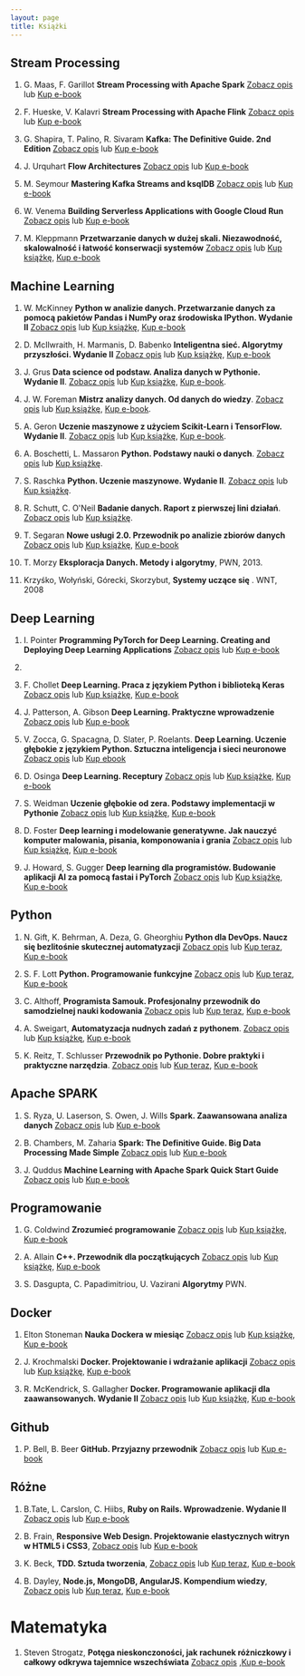 ```yaml
---
layout: page
title: Książki
---
```



## Stream Processing

1. G. Maas, F. Garillot __Stream Processing with Apache Spark__ [Zobacz opis](http://helion.pl/view/111546/e_11pp.html) lub [Kup e-book](http://helion.pl/add111546~e_11pp_ebook)

2. F. Hueske, V. Kalavri __Stream Processing with Apache Flink__ [Zobacz opis](http://helion.pl/view/111546/e_13f8.html) lub [Kup e-book](http://helion.pl/add111546~e_13f8_ebook)

3. G. Shapira, T. Palino, R. Sivaram __Kafka: The Definitive Guide. 2nd Edition__ [Zobacz opis](http://helion.pl/view/111546/e_270p.html) lub [Kup e-book](http://helion.pl/add111546~e_270p_ebook)

4. J. Urquhart __Flow Architectures__ [Zobacz opis](http://helion.pl/view/111546/e_1wsi.html) lub [Kup e-book](http://helion.pl/add111546~e_1wsi_ebook)

5. M. Seymour __Mastering Kafka Streams and ksqlDB__ [Zobacz opis](http://helion.pl/view/111546/e_1y16.html) lub [Kup e-book](http://helion.pl/add111546~e_1y16_ebook)

6. W. Venema __Building Serverless Applications with Google Cloud Run__ [Zobacz opis](http://helion.pl/view/111546/e_1w3o.html) lub [Kup e-book](http://helion.pl/add111546~e_1w3o_ebook)

7. M. Kleppmann __Przetwarzanie danych w dużej skali. Niezawodność, skalowalność i łatwość konserwacji systemów__ [Zobacz opis](http://helion.pl/view/111546/przdan.html) lub [Kup książkę](http://helion.pl/add111546~przdan), [Kup e-book](http://helion.pl/add111546~przdan_ebook)

## Machine Learning

1. W. McKinney __Python w analizie danych. Przetwarzanie danych za pomocą pakietów Pandas i NumPy oraz środowiska IPython. Wydanie II__ [Zobacz opis](http://helion.pl/view/111546/pytand.html) lub [Kup książkę](http://helion.pl/add111546~pytand), [Kup e-book](http://helion.pl/add111546~pytand_ebook)

2. D. McIlwraith, H. Marmanis, D. Babenko __Inteligentna sieć. Algorytmy przyszłości. Wydanie II__ [Zobacz opis](http://helion.pl/view/111546/intsi2.html) lub [Kup książkę](http://helion.pl/add111546~intsi2), [Kup e-book](http://helion.pl/add111546~intsi2_ebook)

3. J. Grus __Data science od podstaw. Analiza danych w Pythonie. Wydanie II__. [Zobacz opis](http://helion.pl/view/111546/dascp2.html) lub [Kup książkę](http://helion.pl/add111546~dascp2), [Kup e-book](http://helion.pl/add111546~dascp2_ebook).

4. J. W. Foreman __Mistrz analizy danych. Od danych do wiedzy__. [Zobacz opis](http://helion.pl/view/111546/mianda.html) lub [Kup książkę](http://helion.pl/add111546~mianda), [Kup e-book](http://helion.pl/add111546~mianda_ebook).

5. A. Geron __Uczenie maszynowe z użyciem Scikit-Learn i TensorFlow. Wydanie II__. [Zobacz opis](http://helion.pl/view/111546/uczem2.html) lub [Kup książkę](http://helion.pl/add111546~uczem2), [Kup e-book](http://helion.pl/add111546~uczem2_ebook).

6. A. Boschetti, L. Massaron __Python. Podstawy nauki o danych__. [Zobacz opis](http://helion.pl/view/111546/pypod2.html) lub [Kup książkę](http://helion.pl/add111546~pypod2).

7. S. Raschka __Python. Uczenie maszynowe. Wydanie II__. [Zobacz opis](http://helion.pl/view/111546/pythu2.html) lub [Kup książkę](http://helion.pl/add111546~pythu2).

8. R. Schutt, C. O'Neil __Badanie danych. Raport z pierwszej lini działań__. [Zobacz opis](http://helion.pl/view/111546/badada.html) lub [Kup książkę](http://helion.pl/add111546~badada).

9. T. Segaran __Nowe usługi 2.0. Przewodnik po analizie zbiorów danych__
[Zobacz opis](http://helion.pl/view/111546/noweus.html) lub [Kup książkę](http://helion.pl/add111546~noweus), [Kup e-book](http://helion.pl/add111546~noweus_ebook)

10. T. Morzy __Eksploracja Danych. Metody i algorytmy__, PWN, 2013.

11. Krzyśko, Wołyński, Górecki, Skorzybut, __Systemy uczące się__ . WNT, 2008

## Deep Learning

1. I. Pointer __Programming PyTorch for Deep Learning. Creating and Deploying Deep Learning Applications__ [Zobacz opis](http://helion.pl/view/111546/e_1bii.html) lub [Kup e-book](http://helion.pl/add111546~e_1bii_ebook)
2. 
3. F. Chollet __Deep Learning. Praca z językiem Python i biblioteką Keras__ [Zobacz opis](http://helion.pl/view/111546/delepy.html) lub [Kup książkę](http://helion.pl/add111546~delepy), [Kup e-book](http://helion.pl/add111546~delepy_ebook)

2. J. Patterson, A. Gibson __Deep Learning. Praktyczne wprowadzenie__ [Zobacz opis](http://helion.pl/view/111546/deeple.html) lub [Kup e-book](http://helion.pl/add111546~deeple_ebook)

3. V. Zocca, G. Spacagna, D. Slater, P. Roelants. __Deep Learning. Uczenie głębokie z językiem Python. Sztuczna inteligencja i sieci neuronowe__ [Zobacz opis](http://helion.pl/view/111546/deelea.html) lub [Kup ebook](http://helion.pl/add111546~deelea_ebook)

4. D. Osinga __Deep Learning. Receptury__ [Zobacz opis](http://helion.pl/view/111546/delere.html) lub [Kup książkę](http://helion.pl/add111546~delere), [Kup e-book](http://helion.pl/add111546~delere_ebook)

5. S. Weidman __Uczenie głębokie od zera. Podstawy implementacji w Pythonie__ [Zobacz opis](http://helion.pl/view/111546/uczgle.html) lub [Kup książkę](http://helion.pl/add111546~uczgle), [Kup e-book](http://helion.pl/add111546~uczgle_ebook)

6. D. Foster __Deep learning i modelowanie generatywne. Jak nauczyć komputer malowania, pisania, komponowania i grania__ [Zobacz opis](http://helion.pl/view/111546/deelmg.html) lub [Kup książkę](http://helion.pl/add111546~deelmg), [Kup e-book](http://helion.pl/add111546~deelmg_ebook)

7. J. Howard, S. Gugger __Deep learning dla programistów. Budowanie aplikacji AI za pomocą fastai i PyTorch__ [Zobacz opis](http://helion.pl/view/111546/delepr.html) lub [Kup książkę](http://helion.pl/add111546~delepr), [Kup e-book](http://helion.pl/add111546~delepr_ebook)


## Python

1. N. Gift, K. Behrman, A. Deza, G. Gheorghiu __Python dla DevOps. Naucz się bezlitośnie skutecznej automatyzacji__  [Zobacz opis](http://helion.pl/view/111546/pytdev) lub [Kup teraz](http://helion.pl/add111546~pytdev), [Kup e-book](http://helion.pl/add111546~pytdev_ebook)

2. S. F. Lott __Python. Programowanie funkcyjne__ [Zobacz opis](http://helion.pl/view/111546/pythpf) lub [Kup teraz](http://helion.pl/add111546~pythpf), [Kup e-book](http://helion.pl/add111546~pythpf_ebook)

3. C. Althoff, __Programista Samouk. Profesjonalny przewodnik do samodzielnej nauki kodowania__ [Zobacz opis](http://helion.pl/view/111546/proprs) lub [Kup teraz](http://helion.pl/add111546~proprs), [Kup e-book](http://helion.pl/add111546~proprs_ebook)

4. A. Sweigart, __Automatyzacja nudnych zadań z pythonem__. [Zobacz opis](http://helion.pl/view/111546/autopy) lub [Kup książkę](http://helion.pl/add111546~autopy), [Kup e-book](http://helion.pl/add111546~autopy_ebook)

5. K. Reitz, T. Schlusser __Przewodnik po Pythonie. Dobre praktyki i praktyczne narzędzia__. [Zobacz opis](http://helion.pl/view/111546/przepy) lub [Kup teraz](http://helion.pl/add111546~przepy), [Kup e-book](http://helion.pl/add111546~przepy_ebook)

## Apache SPARK

1. S. Ryza, U. Laserson, S. Owen, J. Wills __Spark. Zaawansowana analiza danych__ [Zobacz opis](http://helion.pl/view/111546/sparkz.html) lub [Kup e-book](http://helion.pl/add111546~sparkz_ebook)

2. B. Chambers, M. Zaharia __Spark: The Definitive Guide. Big Data Processing Made Simple__ [Zobacz opis](http://helion.pl/view/111546/e_0qdv.html) lub [Kup e-book](http://helion.pl/add111546~e_0qdv_ebook)

3. J. Quddus __Machine Learning with Apache Spark Quick Start Guide__ [Zobacz opis](http://helion.pl/view/111546/e_15el.html) lub [Kup e-book](http://helion.pl/add111546~e_15el._ebook)


## Programowanie

1. G. Coldwind __Zrozumieć programowanie__ [Zobacz opis](http://helion.pl/view/111546/e_1ott.html) lub [Kup książkę](http://helion.pl/add111546~e_1ott), [Kup e-book](http://helion.pl/add111546~e_1ott_ebook)

2. A. Allain __C++. Przewodnik dla początkujących__ [Zobacz opis](http://helion.pl/view/111546/cppppo.html) lub [Kup książkę](http://helion.pl/add111546~cppppo), [Kup e-book](http://helion.pl/add111546~cppppo_ebook)

3. S. Dasgupta, C. Papadimitriou, U. Vazirani __Algorytmy__ PWN.

## Docker

1. Elton Stoneman __Nauka Dockera w miesiąc__ [Zobacz opis](http://helion.pl/view/111546/naudoc.html) lub [Kup książkę](http://helion.pl/add111546~naudoc), [Kup e-book](http://helion.pl/add111546~naudoc_ebook)

2. J. Krochmalski __Docker. Projektowanie i wdrażanie aplikacji__ [Zobacz opis](http://helion.pl/view/111546/docpro.html) lub [Kup książkę](http://helion.pl/add111546~docpro), [Kup e-book](http://helion.pl/add111546~docpro_ebook)

3. R. McKendrick, S. Gallagher __Docker. Programowanie aplikacji dla zaawansowanych. Wydanie II__ [Zobacz opis](http://helion.pl/view/111546/dockaz.html) lub [Kup książkę](http://helion.pl/add111546~dockaz), [Kup e-book](http://helion.pl/add111546~dockaz_ebook)

## Github

1. P. Bell, B. Beer __GitHub. Przyjazny przewodnik__ [Zobacz opis](http://helion.pl/view/111546/github.html) lub [Kup e-book](http://helion.pl/add111546~github_ebook)


## Różne

1. B.Tate, L. Carslon, C. Hiibs, __Ruby on Rails. Wprowadzenie. Wydanie II__ [Zobacz opis](http://helion.pl/view/111546/rubyw2) lub [Kup e-book](http://helion.pl/add111546~rubyw2_ebook)

2. B. Frain, __Responsive Web Design. Projektowanie elastycznych witryn w HTML5 i CSS3__, [Zobacz opis](http://helion.pl/view/111546/resweb) lub [Kup e-book](http://helion.pl/add111546~resweb_ebook)

3. K. Beck, __TDD. Sztuda tworzenia__, [Zobacz opis](http://helion.pl/view/111546/tddszv) lub [Kup teraz](http://helion.pl/add111546~tddszv), [Kup e-book](http://helion.pl/add111546~tddszv_ebook)

4. B. Dayley, __Node.js, MongoDB, AngularJS. Kompendium wiedzy__, [Zobacz opis](http://helion.pl/view/111546/tddszv) lub [Kup teraz](http://helion.pl/add111546~tddszv), [Kup e-book](http://helion.pl/add111546~tddszv_ebook)

# Matematyka

1. Steven Strogatz, __Potęga nieskonczoności, jak rachunek różniczkowy i całkowy  odkrywa tajemnice wszechświata__ [Zobacz opis](http://helion.pl/view/111546/e_1yzz) ,[Kup e-book](http://helion.pl/add111546~e_1yzz_ebook)
